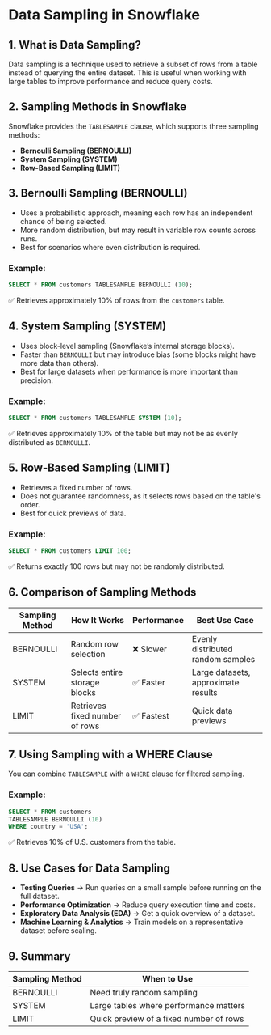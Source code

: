 # Data Sampling in Snowflake

## 1. What is Data Sampling?
Data sampling is a technique used to retrieve a subset of rows from a table instead of querying the entire dataset. This is useful when working with large tables to improve performance and reduce query costs.

## 2. Sampling Methods in Snowflake
Snowflake provides the `TABLESAMPLE` clause, which supports three sampling methods:

- **Bernoulli Sampling (BERNOULLI)**
- **System Sampling (SYSTEM)**
- **Row-Based Sampling (LIMIT)**

## 3. Bernoulli Sampling (BERNOULLI)
- Uses a probabilistic approach, meaning each row has an independent chance of being selected.
- More random distribution, but may result in variable row counts across runs.
- Best for scenarios where even distribution is required.

### Example:
```sql
SELECT * FROM customers TABLESAMPLE BERNOULLI (10);
```
✅ Retrieves approximately 10% of rows from the `customers` table.

## 4. System Sampling (SYSTEM)
- Uses block-level sampling (Snowflake’s internal storage blocks).
- Faster than `BERNOULLI` but may introduce bias (some blocks might have more data than others).
- Best for large datasets when performance is more important than precision.

### Example:
```sql
SELECT * FROM customers TABLESAMPLE SYSTEM (10);
```
✅ Retrieves approximately 10% of the table but may not be as evenly distributed as `BERNOULLI`.

## 5. Row-Based Sampling (LIMIT)
- Retrieves a fixed number of rows.
- Does not guarantee randomness, as it selects rows based on the table's order.
- Best for quick previews of data.

### Example:
```sql
SELECT * FROM customers LIMIT 100;
```
✅ Returns exactly 100 rows but may not be randomly distributed.

## 6. Comparison of Sampling Methods
| Sampling Method | How It Works | Performance | Best Use Case |
|----------------|-------------|------------|---------------|
| BERNOULLI | Random row selection | ❌ Slower | Evenly distributed random samples |
| SYSTEM | Selects entire storage blocks | ✅ Faster | Large datasets, approximate results |
| LIMIT | Retrieves fixed number of rows | ✅ Fastest | Quick data previews |

## 7. Using Sampling with a WHERE Clause
You can combine `TABLESAMPLE` with a `WHERE` clause for filtered sampling.

### Example:
```sql
SELECT * FROM customers 
TABLESAMPLE BERNOULLI (10)
WHERE country = 'USA';
```
✅ Retrieves 10% of U.S. customers from the table.

## 8. Use Cases for Data Sampling
- **Testing Queries** → Run queries on a small sample before running on the full dataset.
- **Performance Optimization** → Reduce query execution time and costs.
- **Exploratory Data Analysis (EDA)** → Get a quick overview of a dataset.
- **Machine Learning & Analytics** → Train models on a representative dataset before scaling.

## 9. Summary
| Sampling Method | When to Use |
|----------------|------------|
| BERNOULLI | Need truly random sampling |
| SYSTEM | Large tables where performance matters |
| LIMIT | Quick preview of a fixed number of rows |
